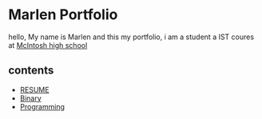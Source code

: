 # Marlen Portfolio
hello, My name is Marlen and this my portfolio, i am a student a IST coures at [McIntosh high school ](https://www.fcboe.org/mhs)

## contents
- [RESUME](RESUME.md)
- [Binary](binary-Logic.md)
- [Programming](Programming-Language.md)
